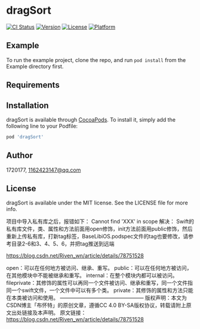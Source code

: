 # dragSort

[![CI Status](https://img.shields.io/travis/1720177/dragSort.svg?style=flat)](https://travis-ci.org/1720177/dragSort)
[![Version](https://img.shields.io/cocoapods/v/dragSort.svg?style=flat)](https://cocoapods.org/pods/dragSort)
[![License](https://img.shields.io/cocoapods/l/dragSort.svg?style=flat)](https://cocoapods.org/pods/dragSort)
[![Platform](https://img.shields.io/cocoapods/p/dragSort.svg?style=flat)](https://cocoapods.org/pods/dragSort)

## Example

To run the example project, clone the repo, and run `pod install` from the Example directory first.

## Requirements

## Installation

dragSort is available through [CocoaPods](https://cocoapods.org). To install
it, simply add the following line to your Podfile:

```ruby
pod 'dragSort'
```

## Author

1720177, 1162423147@qq.com

## License

dragSort is available under the MIT license. See the LICENSE file for more info.


项目中导入私有库之后，报错如下：
Cannot find 'XXX' in scope
解决：
Swift的私有库文件，类、属性和方法前面用open修饰，init方法前面用public修饰，然后重新上传私有库，打新tag标签，BaseLibiOS.podspec文件的tag也要修改，请参考目录2-6和3、4、5、6，并把tag推送到远端


https://blog.csdn.net/Riven_wn/article/details/78751528


open：可以在任何地方被访问、继承、重写。
public：可以在任何地方被访问，在其他模块中不能被继承和重写。
internal：在整个模块内都可以被访问。
fileprivate：其修饰的属性可以再同一个文件被访问、继承和重写，同一个文件指同一个swift文件，一个文件中可以有多个类。
private：其修饰的属性和方法只能在本类被访问和使用。
————————————————
版权声明：本文为CSDN博主「布怀特」的原创文章，遵循CC 4.0 BY-SA版权协议，转载请附上原文出处链接及本声明。
原文链接：https://blog.csdn.net/Riven_wn/article/details/78751528
